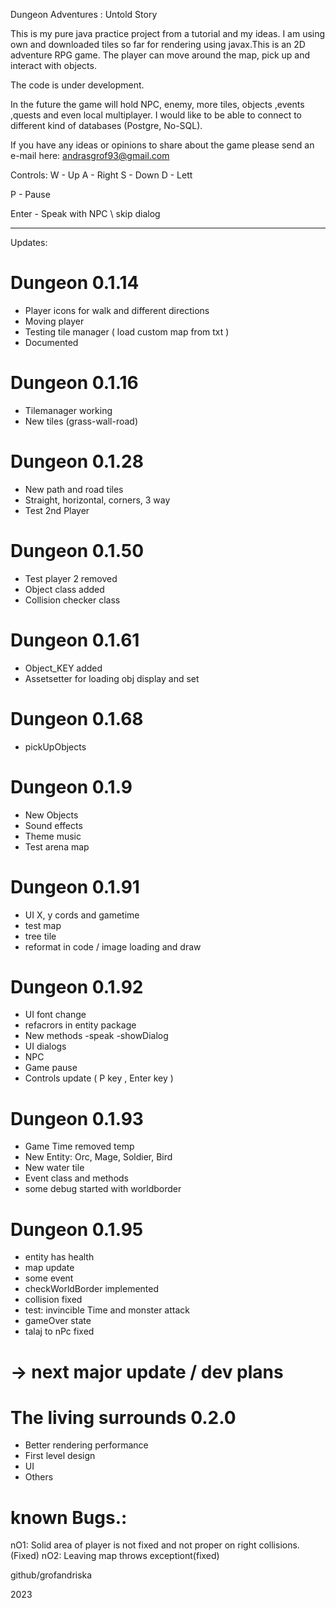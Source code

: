 Dungeon Adventures : Untold Story 

This is my pure java practice project from a tutorial
and my ideas. I am using own and downloaded tiles
so far for rendering using javax.This is an 2D
adventure RPG game. The player can move around 
the map, pick up and interact with objects.

The code is under development.

In the future the game will hold NPC, enemy, more tiles,
 objects ,events ,quests and even local multiplayer.
I would like to be able to connect to different
kind of databases (Postgre, No-SQL).

If you have any ideas or opinions to share about
the game please send an e-mail here:
andrasgrof93@gmail.com



Controls:
W - Up
A - Right
S - Down
D - Lett 

P - Pause

Enter - Speak with NPC \ skip dialog

------------------------------------------------------


Updates:
# Dungeon 0.1.14
- Player icons for walk and different directions
- Moving player
- Testing tile manager ( load custom map from txt )
- Documented

# Dungeon 0.1.16
- Tilemanager working 
- New tiles (grass-wall-road)

# Dungeon 0.1.28
- New path and road tiles 
- Straight, horizontal, corners, 3 way
- Test 2nd Player

# Dungeon 0.1.50
- Test player 2 removed 
- Object class added
- Collision checker class 

# Dungeon 0.1.61
- Object_KEY added  
- Assetsetter for loading obj display and set

# Dungeon 0.1.68
- pickUpObjects

# Dungeon 0.1.9
- New Objects 
- Sound effects 
- Theme music
- Test arena map

# Dungeon 0.1.91
- UI X, y cords and gametime
- test map 
- tree tile
- reformat in code / image loading and draw

# Dungeon 0.1.92
- UI font change 
- refacrors in entity package
- New methods -speak -showDialog
- UI dialogs
- NPC
- Game pause
- Controls update ( P key , Enter key ) 

# Dungeon 0.1.93
- Game Time removed temp
- New Entity: Orc, Mage, Soldier, Bird
- New water tile
- Event class and methods
- some debug started with worldborder 

# Dungeon 0.1.95

- entity has health
- map update 
- some event 
- checkWorldBorder implemented 
- collision fixed
- test: invincible Time and monster attack
- gameOver state 
- talaj to nPc fixed



# -> next major update / dev plans

# The living surrounds 0.2.0

- Better rendering performance
- First level design
- UI 
- Others


# known Bugs.: 
nO1: Solid area of player is not fixed and not proper 
on right collisions. (Fixed)
nO2: Leaving map throws exceptiont(fixed)

github/grofandriska

2023
